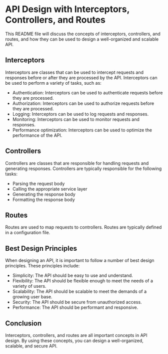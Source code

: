 # API Design with Interceptors, Controllers, and Routes

This README file will discuss the concepts of interceptors, controllers, and routes, and how they can be used to design a well-organized and scalable API.

## Interceptors

Interceptors are classes that can be used to intercept requests and responses before or after they are processed by the API. Interceptors can be used to perform a variety of tasks, such as:

- Authentication: Interceptors can be used to authenticate requests before they are processed.
- Authorization: Interceptors can be used to authorize requests before they are processed.
- Logging: Interceptors can be used to log requests and responses.
- Monitoring: Interceptors can be used to monitor requests and responses.
- Performance optimization: Interceptors can be used to optimize the performance of the API.

## Controllers

Controllers are classes that are responsible for handling requests and generating responses. Controllers are typically responsible for the following tasks:

- Parsing the request body
- Calling the appropriate service layer
- Generating the response body
- Formatting the response body

## Routes

Routes are used to map requests to controllers. Routes are typically defined in a configuration file.

## Best Design Principles

When designing an API, it is important to follow a number of best design principles. These principles include:

- Simplicity: The API should be easy to use and understand.
- Flexibility: The API should be flexible enough to meet the needs of a variety of users.
- Scalability: The API should be scalable to meet the demands of a growing user base.
- Security: The API should be secure from unauthorized access.
- Performance: The API should be performant and responsive.

## Conclusion

Interceptors, controllers, and routes are all important concepts in API design. By using these concepts, you can design a well-organized, scalable, and secure API.

